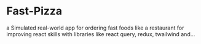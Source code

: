 # Fast-Pizza
a Simulated real-world app for ordering fast foods like a restaurant for improving react skills with libraries like react query, redux, twailwind and...
